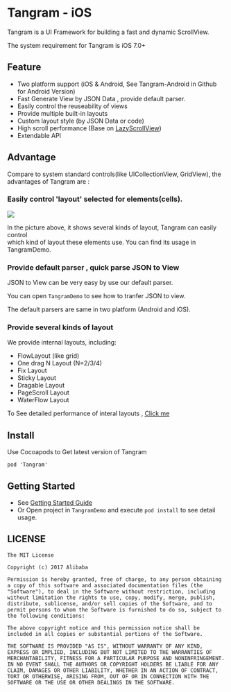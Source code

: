 # Tangram - iOS

Tangram is a UI Framework for building a fast and dynamic ScrollView. 
 
The system requirement for Tangram is iOS 7.0+

## Feature

- Two platform support (iOS & Android, See Tangram-Android in Github for Android Version)
- Fast Generate View by JSON Data , provide default parser.
- Easily control the reuseability of views 
- Provide multiple built-in layouts 
- Custom layout style (by JSON Data or code)
- High scroll performance (Base on [LazyScrollView](https://github.com/alibaba/LazyScrollView))
- Extendable API

## Advantage

Compare to system standard controls(like UICollectionView, GridView), 
the advantages of Tangram are : 

### Easily control 'layout' selected for elements(cells). 

![](https://gw.alicdn.com/tps/TB1c7HuPVXXXXaGaXXXXXXXXXXX-370-672.gif)

In the picture above, it shows several kinds of layout, Tangram can easily control  
which kind of layout these elements use. You can find its usage in TangramDemo.

### Provide default parser , quick parse JSON to View

JSON to View can be very easy by use our default parser.

You can open `TangramDemo` to see how to tranfer JSON to view.

The default parsers are same in two platform (Android and iOS).

### Provide several kinds of layout 

We provide internal layouts, including:

* FlowLayout (like grid)
* One drag N Layout (N=2/3/4)
* Fix Layout
* Sticky Layout
* Dragable Layout
* PageScroll Layout
* WaterFlow Layout

To See detailed performance of interal layouts , [Click me](https://github.com/alibaba/Tangram-iOS/blob/master/Docs/layoutIndex.md)

## Install

Use Cocoapods to Get latest version of Tangram

```
pod 'Tangram'
```


## Getting Started

- See [Getting Started Guide](https://github.com/alibaba/Tangram-iOS/blob/master/Docs/getting-started.md)
- Or Open project in `TangramDemo` and execute `pod install` to see detail usage.


## LICENSE 

```
The MIT License

Copyright (c) 2017 Alibaba

Permission is hereby granted, free of charge, to any person obtaining a copy of this software and associated documentation files (the "Software"), to deal in the Software without restriction, including without limitation the rights to use, copy, modify, merge, publish, distribute, sublicense, and/or sell copies of the Software, and to permit persons to whom the Software is furnished to do so, subject to the following conditions:

The above copyright notice and this permission notice shall be included in all copies or substantial portions of the Software.

THE SOFTWARE IS PROVIDED "AS IS", WITHOUT WARRANTY OF ANY KIND, EXPRESS OR IMPLIED, INCLUDING BUT NOT LIMITED TO THE WARRANTIES OF MERCHANTABILITY, FITNESS FOR A PARTICULAR PURPOSE AND NONINFRINGEMENT. IN NO EVENT SHALL THE AUTHORS OR COPYRIGHT HOLDERS BE LIABLE FOR ANY CLAIM, DAMAGES OR OTHER LIABILITY, WHETHER IN AN ACTION OF CONTRACT, TORT OR OTHERWISE, ARISING FROM, OUT OF OR IN CONNECTION WITH THE SOFTWARE OR THE USE OR OTHER DEALINGS IN THE SOFTWARE.
```





